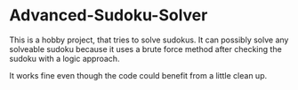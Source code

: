 # Advanced-Sudoku-Solver
This is a hobby project, that tries to solve sudokus. It can possibly solve any solveable sudoku because it uses a brute force method after
checking the sudoku with a logic approach.

It works fine even though the code could benefit from a little clean up.
